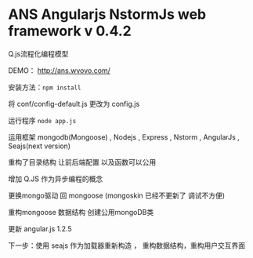 ANS Angularjs NstormJs web framework v 0.4.2
=========

Q.js流程化编程模型

DEMO： http://ans.wvovo.com/

安装方法：`npm install`

将 conf/config-default.js 更改为 config.js

运行程序 `node app.js`

运用框架 mongodb(Mongoose) , Nodejs , Express , Nstorm , AngularJs , Seajs(next version)


重构了目录结构 让前后端配置 以及函数可以公用

增加 Q.JS 作为异步编程的概念

更换mongo驱动 回 mongoose (mongoskin 已经不更新了 调试不方便)

重构mongoose 数据结构 创建公用mongoDB类

更新 angular.js 1.2.5

下一步：使用 seajs 作为加载器重新构造 ， 重构数据结构，重构用户交互界面

